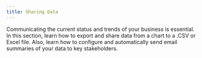 ```yaml
---
title: Sharing Data
---
```


Communicating the current status and trends of your business is essential. In this section, learn how to export and share data from a chart to a .CSV or Excel file. Also, learn how to configure and automatically send email summaries of your data to key stakeholders.
